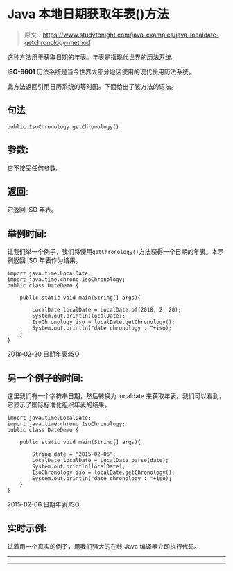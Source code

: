 # Java 本地日期获取年表()方法

> 原文：<https://www.studytonight.com/java-examples/java-localdate-getchronology-method>

这种方法用于获取日期的年表。年表是指现代世界的历法系统。

**ISO-8601** 历法系统是当今世界大部分地区使用的现代民用历法系统。

此方法返回引用日历系统的等时图。下面给出了该方法的语法。

## 句法

```
public IsoChronology getChronology()
```

## 参数:

它不接受任何参数。

## 返回:

它返回 ISO 年表。

## 举例时间:

让我们举一个例子，我们将使用`getChronology()`方法获得一个日期的年表。本示例返回 ISO 年表作为结果。

```
import java.time.LocalDate;
import java.time.chrono.IsoChronology;
public class DateDemo {

	public static void main(String[] args){  

		LocalDate localDate = LocalDate.of(2018, 2, 20);
		System.out.println(localDate);
		IsoChronology iso = localDate.getChronology();
		System.out.println("date chronology : "+iso);
	}
}
```

2018-02-20
日期年表:ISO

## 另一个例子的时间:

这里我们有一个字符串日期，然后转换为 localdate 来获取年表。我们可以看到，它显示了国际标准化组织年表的结果。

```
import java.time.LocalDate;
import java.time.chrono.IsoChronology;
public class DateDemo {

	public static void main(String[] args){  

		String date = "2015-02-06";
		LocalDate localDate = LocalDate.parse(date);
		System.out.println(localDate);
		IsoChronology iso = localDate.getChronology();
		System.out.println("date chronology : "+iso);
	}
}
```

2015-02-06
日期年表:ISO

## 实时示例:

试着用一个真实的例子，用我们强大的在线 Java 编译器立即执行代码。

* * *

* * *